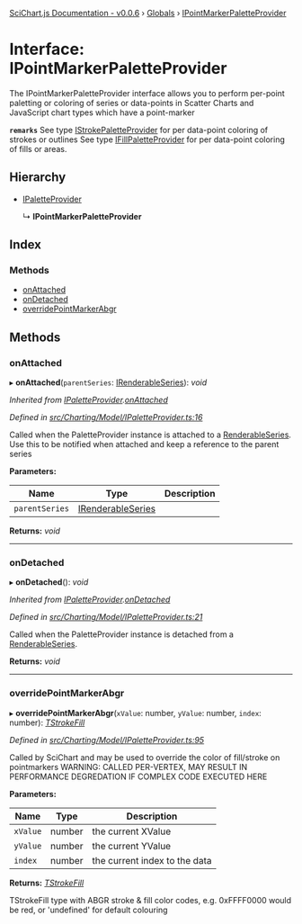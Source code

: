 [SciChart.js Documentation - v0.0.6](../README.md) › [Globals](../globals.md) › [IPointMarkerPaletteProvider](ipointmarkerpaletteprovider.md)

# Interface: IPointMarkerPaletteProvider

The IPointMarkerPaletteProvider interface allows you to perform per-point paletting or coloring of series or data-points
in Scatter Charts and JavaScript chart types which have a point-marker

**`remarks`** 
See type [IStrokePaletteProvider](istrokepaletteprovider.md) for per data-point coloring of strokes or outlines
See type [IFillPaletteProvider](ifillpaletteprovider.md) for per data-point coloring of fills or areas.

## Hierarchy

* [IPaletteProvider](ipaletteprovider.md)

  ↳ **IPointMarkerPaletteProvider**

## Index

### Methods

* [onAttached](ipointmarkerpaletteprovider.md#onattached)
* [onDetached](ipointmarkerpaletteprovider.md#ondetached)
* [overridePointMarkerAbgr](ipointmarkerpaletteprovider.md#overridepointmarkerabgr)

## Methods

###  onAttached

▸ **onAttached**(`parentSeries`: [IRenderableSeries](irenderableseries.md)): *void*

*Inherited from [IPaletteProvider](ipaletteprovider.md).[onAttached](ipaletteprovider.md#onattached)*

*Defined in [src/Charting/Model/IPaletteProvider.ts:16](https://github.com/ABTSoftware/SciChart.Dev/blob/272ab7fc7f/Web/src/SciChart/src/Charting/Model/IPaletteProvider.ts#L16)*

Called when the PaletteProvider instance is attached to a [RenderableSeries](../classes/baserenderableseries.md).
Use this to be notified when attached and keep a reference to the parent series

**Parameters:**

Name | Type | Description |
------ | ------ | ------ |
`parentSeries` | [IRenderableSeries](irenderableseries.md) |   |

**Returns:** *void*

___

###  onDetached

▸ **onDetached**(): *void*

*Inherited from [IPaletteProvider](ipaletteprovider.md).[onDetached](ipaletteprovider.md#ondetached)*

*Defined in [src/Charting/Model/IPaletteProvider.ts:21](https://github.com/ABTSoftware/SciChart.Dev/blob/272ab7fc7f/Web/src/SciChart/src/Charting/Model/IPaletteProvider.ts#L21)*

Called when the PaletteProvider instance is detached from a [RenderableSeries](../classes/baserenderableseries.md).

**Returns:** *void*

___

###  overridePointMarkerAbgr

▸ **overridePointMarkerAbgr**(`xValue`: number, `yValue`: number, `index`: number): *[TStrokeFill](../globals.md#tstrokefill)*

*Defined in [src/Charting/Model/IPaletteProvider.ts:95](https://github.com/ABTSoftware/SciChart.Dev/blob/272ab7fc7f/Web/src/SciChart/src/Charting/Model/IPaletteProvider.ts#L95)*

Called by SciChart and may be used to override the color of fill/stroke on pointmarkers
WARNING: CALLED PER-VERTEX, MAY RESULT IN PERFORMANCE DEGREDATION IF COMPLEX CODE EXECUTED HERE

**Parameters:**

Name | Type | Description |
------ | ------ | ------ |
`xValue` | number | the current XValue |
`yValue` | number | the current YValue |
`index` | number | the current index to the data |

**Returns:** *[TStrokeFill](../globals.md#tstrokefill)*

TStrokeFill type with ABGR stroke & fill color codes,
e.g. 0xFFFF0000 would be red, or 'undefined' for default colouring
